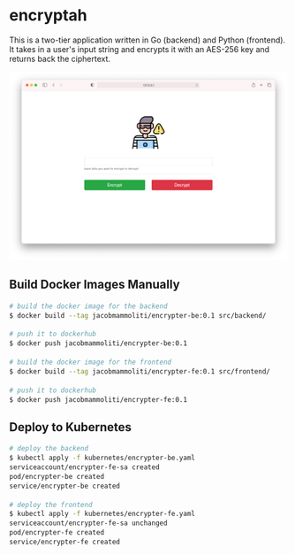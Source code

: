 # encryptah
This is a two-tier application written in Go (backend) and Python (frontend). It takes in a user's input string and encrypts it with an AES-256 key and returns back the ciphertext.

![screenshot](images/screenshot.png)

## Build Docker Images Manually
```bash
# build the docker image for the backend
$ docker build --tag jacobmammoliti/encrypter-be:0.1 src/backend/

# push it to dockerhub
$ docker push jacobmammoliti/encrypter-be:0.1

# build the docker image for the frontend
$ docker build --tag jacobmammoliti/encrypter-fe:0.1 src/frontend/

# push it to dockerhub
$ docker push jacobmammoliti/encrypter-fe:0.1
```

## Deploy to Kubernetes
```bash
# deploy the backend
$ kubectl apply -f kubernetes/encrypter-be.yaml
serviceaccount/encrypter-fe-sa created
pod/encrypter-be created
service/encrypter-be created

# deploy the frontend
$ kubectl apply -f kubernetes/encrypter-fe.yaml
serviceaccount/encrypter-fe-sa unchanged
pod/encrypter-fe created
service/encrypter-fe created
```